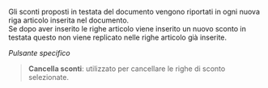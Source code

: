 Gli sconti proposti in testata del documento vengono riportati in ogni nuova riga articolo inserita nel documento.           
Se dopo aver inserito le righe articolo viene inserito un nuovo sconto in testata questo non viene replicato nelle righe articolo già inserite.

*Pulsante specifico*

> **Cancella sconti**: utilizzato per cancellare le righe di sconto selezionate.